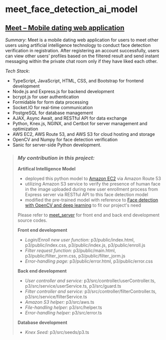 # meet_face_detection_ai_model

## [Meet – Mobile dating web application](https://clsfei.link/)

*Summary*:	Meet is a mobile dating web application for users to meet other users using artificial intelligence technology to conduct face detection verification in registration. After registering an account successfully, users can view other users’ profiles based on the filtered result and send instant messaging within the private chat room only if they have liked each other.  

*Tech Stack*:	
>
- TypeScript, JavaScript, HTML, CSS, and Bootstrap for frontend development
- Node.js and Express.js for backend development
- bcrypt.js for user authentication
- Formidable for form data processing
- Socket.IO for real-time communication
- PostgreSQL for database management
- AJAX, Async Await, and RESTful API for data exchange
- Python, Knex.js, NGINX, and Certbot for server management and optimization
- AWS EC2, AWS Route 53, and AWS S3 for cloud hosting and storage
- OpenCV and Numpy for face detection verification
- Sanic for server-side Python development.  

> ### *My contribution in this project:*
>
> **Artifical Intelligence Model**
> - deployed this python model to [Amazon EC2](https://ai.clsfei.link/) via Amazon Route 53
> - utilizing Amazon S3 service to verify the presence of human face in the image uploaded during new user enrollment process from Express server via RESTful API to this face detection model
> - modified the pre-trained model with reference to [Face detection with OpenCV and deep learning](https://pyimagesearch.com/2018/02/26/face-detection-with-opencv-and-deep-learning/) to fit our project's need
>
> Please refer to [meet_server](https://github.com/iampattyful/meet_server) for front end and back end development source codes.
>
> **Front end development**
> * *Login/Enroll new user function:* p3/public/index.html, p3/public/index.css, p3/public/index.js, p3/public/enroll.js
> * *Filter request function:* p3/public/main.html, p3/public/filter_jorm.css, p3/public/filter_jorm.js
> * *Error-handling page:* p3/public/error.html, p3/public/error.css
>
> **Back end development**
> * *User controller and service:* p3/src/controller/userController.ts, p3/src/service/userService.ts, p3/src/guard.ts
> * *Filter controller and service:* p3/src/controller/filterController.ts, p3/src/service/filterService.ts
> * *Amazon S3 helper:* p3/src/aws.ts
> * *File-handling helper:* p3/src/helper.ts
> * *Error-handling helper:* p3/src/error.ts
>
> **Database development**
> * *Knex Seed:* p3/src/seeds/p3.ts
